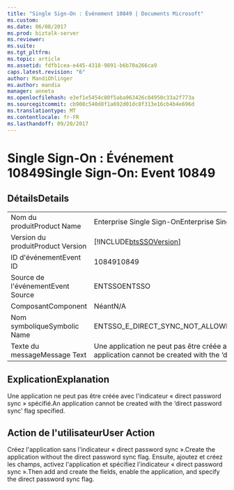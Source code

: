 ```yaml
---
title: "Single Sign-On : Événement 10849 | Documents Microsoft"
ms.custom: 
ms.date: 06/08/2017
ms.prod: biztalk-server
ms.reviewer: 
ms.suite: 
ms.tgt_pltfrm: 
ms.topic: article
ms.assetid: fdfb1cea-e445-4318-9891-b6b70a266ca9
caps.latest.revision: "6"
author: MandiOhlinger
ms.author: mandia
manager: anneta
ms.openlocfilehash: e3ef1e5454c80f5aba963426c04950c33a2f773a
ms.sourcegitcommit: cb908c540d8f1a692d01dc8f313e16cb4b4e696d
ms.translationtype: MT
ms.contentlocale: fr-FR
ms.lasthandoff: 09/20/2017
---
```

# <a name="single-sign-on-event-10849"></a><span data-ttu-id="c6d0d-102">Single Sign-On : Événement 10849</span><span class="sxs-lookup"><span data-stu-id="c6d0d-102">Single Sign-On: Event 10849</span></span>
## <a name="details"></a><span data-ttu-id="c6d0d-103">Détails</span><span class="sxs-lookup"><span data-stu-id="c6d0d-103">Details</span></span>  
  
|||  
|-|-|  
|<span data-ttu-id="c6d0d-104">Nom du produit</span><span class="sxs-lookup"><span data-stu-id="c6d0d-104">Product Name</span></span>|<span data-ttu-id="c6d0d-105">Enterprise Single Sign-On</span><span class="sxs-lookup"><span data-stu-id="c6d0d-105">Enterprise Single Sign-On</span></span>|  
|<span data-ttu-id="c6d0d-106">Version du produit</span><span class="sxs-lookup"><span data-stu-id="c6d0d-106">Product Version</span></span>|[!INCLUDE[btsSSOVersion](../includes/btsssoversion-md.md)]|  
|<span data-ttu-id="c6d0d-107">ID d'événement</span><span class="sxs-lookup"><span data-stu-id="c6d0d-107">Event ID</span></span>|<span data-ttu-id="c6d0d-108">10849</span><span class="sxs-lookup"><span data-stu-id="c6d0d-108">10849</span></span>|  
|<span data-ttu-id="c6d0d-109">Source de l'événement</span><span class="sxs-lookup"><span data-stu-id="c6d0d-109">Event Source</span></span>|<span data-ttu-id="c6d0d-110">ENTSSO</span><span class="sxs-lookup"><span data-stu-id="c6d0d-110">ENTSSO</span></span>|  
|<span data-ttu-id="c6d0d-111">Composant</span><span class="sxs-lookup"><span data-stu-id="c6d0d-111">Component</span></span>|<span data-ttu-id="c6d0d-112">Néant</span><span class="sxs-lookup"><span data-stu-id="c6d0d-112">N/A</span></span>|  
|<span data-ttu-id="c6d0d-113">Nom symbolique</span><span class="sxs-lookup"><span data-stu-id="c6d0d-113">Symbolic Name</span></span>|<span data-ttu-id="c6d0d-114">ENTSSO_E_DIRECT_SYNC_NOT_ALLOWED_CREATE</span><span class="sxs-lookup"><span data-stu-id="c6d0d-114">ENTSSO_E_DIRECT_SYNC_NOT_ALLOWED_CREATE</span></span>|  
|<span data-ttu-id="c6d0d-115">Texte du message</span><span class="sxs-lookup"><span data-stu-id="c6d0d-115">Message Text</span></span>|<span data-ttu-id="c6d0d-116">Une application ne peut pas être créée avec l'indicateur « direct password sync » spécifié.</span><span class="sxs-lookup"><span data-stu-id="c6d0d-116">An application cannot be created with the ‘direct password sync’ flag specified.</span></span>|  
  
## <a name="explanation"></a><span data-ttu-id="c6d0d-117">Explication</span><span class="sxs-lookup"><span data-stu-id="c6d0d-117">Explanation</span></span>  
 <span data-ttu-id="c6d0d-118">Une application ne peut pas être créée avec l'indicateur « direct password sync » spécifié.</span><span class="sxs-lookup"><span data-stu-id="c6d0d-118">An application cannot be created with the ‘direct password sync’ flag specified.</span></span>  
  
## <a name="user-action"></a><span data-ttu-id="c6d0d-119">Action de l'utilisateur</span><span class="sxs-lookup"><span data-stu-id="c6d0d-119">User Action</span></span>  
 <span data-ttu-id="c6d0d-120">Créez l'application sans l'indicateur « direct password sync ».</span><span class="sxs-lookup"><span data-stu-id="c6d0d-120">Create the application without the direct password sync flag.</span></span> <span data-ttu-id="c6d0d-121">Ensuite, ajoutez et créez les champs, activez l'application et spécifiez l'indicateur « direct password sync ».</span><span class="sxs-lookup"><span data-stu-id="c6d0d-121">Then add and create the fields, enable the application, and specify the direct password sync flag.</span></span>